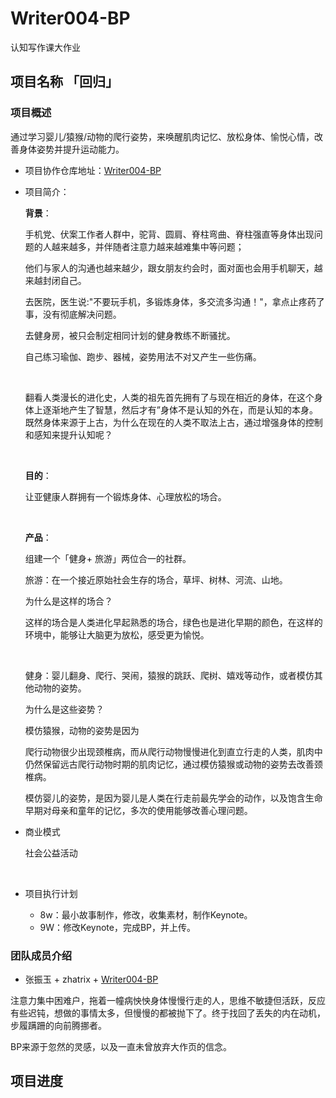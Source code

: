 # Writer004-BP
认知写作课大作业



## 项目名称 「回归」

### 项目概述

通过学习婴儿/猿猴/动物的爬行姿势，来唤醒肌肉记忆、放松身体、愉悦心情，改善身体姿势并提升运动能力。

- 项目协作仓库地址：[Writer004-BP](https://github.com/zhatrix/Writer004-BP)

- 项目简介：

  **背景**：

  手机党、伏案工作者人群中，驼背、圆肩、脊柱弯曲、脊柱强直等身体出现问题的人越来越多，并伴随者注意力越来越难集中等问题；

  他们与家人的沟通也越来越少，跟女朋友约会时，面对面也会用手机聊天，越来越封闭自己。

  去医院，医生说:"不要玩手机，多锻炼身体，多交流多沟通！"，拿点止疼药了事，没有彻底解决问题。

  去健身房，被只会制定相同计划的健身教练不断骚扰。

  自己练习瑜伽、跑步、器械，姿势用法不对又产生一些伤痛。

  ​

  翻看人类漫长的进化史，人类的祖先首先拥有了与现在相近的身体，在这个身体上逐渐地产生了智慧，然后才有”身体不是认知的外在，而是认知的本身。既然身体来源于上古，为什么在现在的人类不取法上古，通过增强身体的控制和感知来提升认知呢？

  ​

  **目的**：

  让亚健康人群拥有一个锻炼身体、心理放松的场合。

  ​

  **产品**：

  组建一个「健身+ 旅游」两位合一的社群。

  旅游：在一个接近原始社会生存的场合，草坪、树林、河流、山地。

  为什么是这样的场合？

  这样的场合是人类进化早起熟悉的场合，绿色也是进化早期的颜色，在这样的环境中，能够让大脑更为放松，感受更为愉悦。

  ​

  健身：婴儿翻身、爬行、哭闹，猿猴的跳跃、爬树、嬉戏等动作，或者模仿其他动物的姿势。

  为什么是这些姿势？

  模仿猿猴，动物的姿势是因为

  爬行动物很少出现颈椎病，而从爬行动物慢慢进化到直立行走的人类，肌肉中仍然保留远古爬行动物时期的肌肉记忆，通过模仿猿猴或动物的姿势去改善颈椎病。

  模仿婴儿的姿势，是因为婴儿是人类在行走前最先学会的动作，以及饱含生命早期对母亲和童年的记忆，多次的使用能够改善心理问题。




- 商业模式

  社会公益活动

  ​



- 项目执行计划

  - 8w：最小故事制作，修改，收集素材，制作Keynote。
  - 9W：修改Keynote，完成BP，并上传。





### 团队成员介绍

- 张振玉   + zhatrix   + [Writer004-BP](https://github.com/zhatrix/Writer004-BP)

注意力集中困难户，拖着一幢病怏怏身体慢慢行走的人，思维不敏捷但活跃，反应有些迟钝，想做的事情太多，但慢慢的都被抛下了。终于找回了丢失的内在动机，步履蹒跚的向前腾挪者。

BP来源于忽然的灵感，以及一直未曾放弃大作页的信念。



## 项目进度

